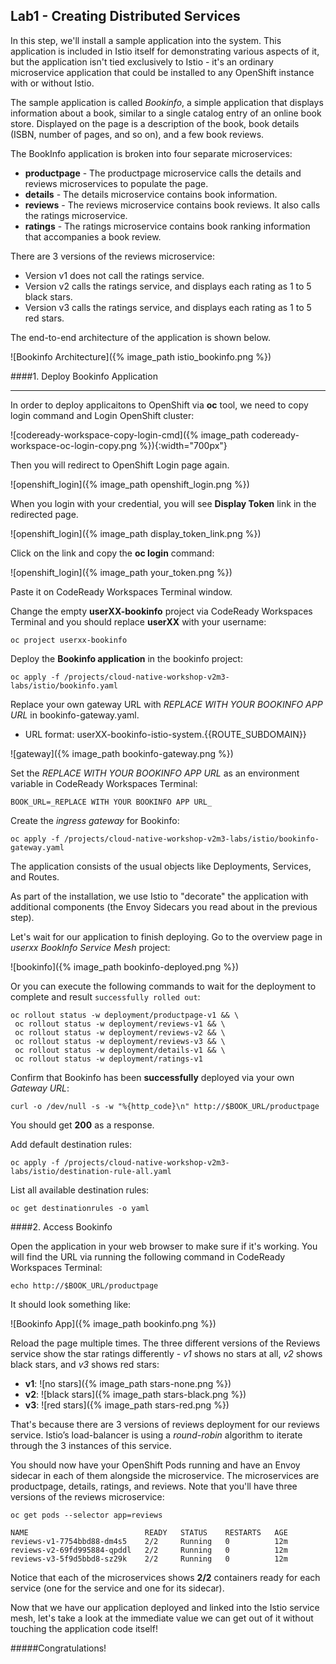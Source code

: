 ## Lab1 - Creating Distributed Services

In this step, we'll install a sample application into the system. This application
is included in Istio itself for demonstrating various aspects of it, but the application
isn't tied exclusively to Istio - it's an ordinary microservice application that could be
installed to any OpenShift instance with or without Istio.

The sample application is called _Bookinfo_, a simple application that displays information about a
book, similar to a single catalog entry of an online book store. Displayed on the page is a
description of the book, book details (ISBN, number of pages, and so on), and a few book reviews.

The BookInfo application is broken into four separate microservices:

* **productpage** - The productpage microservice calls the details and reviews microservices to populate the page.
* **details** - The details microservice contains book information.
* **reviews** - The reviews microservice contains book reviews. It also calls the ratings microservice.
* **ratings** - The ratings microservice contains book ranking information that accompanies a book review.

There are 3 versions of the reviews microservice:

* Version v1 does not call the ratings service.
* Version v2 calls the ratings service, and displays each rating as 1 to 5 black stars.
* Version v3 calls the ratings service, and displays each rating as 1 to 5 red stars.

The end-to-end architecture of the application is shown below.

![Bookinfo Architecture]({% image_path istio_bookinfo.png %})

####1. Deploy Bookinfo Application

---

In order to deploy applicaitons to OpenShift via **oc** tool, we need to copy login command and Login OpenShift cluster:

![codeready-workspace-copy-login-cmd]({% image_path codeready-workspace-oc-login-copy.png %}){:width="700px"}

Then you will redirect to OpenShift Login page again. 

![openshift_login]({% image_path openshift_login.png %})

When you login with your credential, you will see **Display Token** link in the redirected page.

![openshift_login]({% image_path display_token_link.png %})

Click on the link and copy the **oc login** command:

![openshift_login]({% image_path your_token.png %})

Paste it on CodeReady Workspaces Terminal window.

Change the empty **userXX-bookinfo** project via CodeReady Workspaces Terminal and you should replace **userXX** with your username:

`oc project userxx-bookinfo`

Deploy the **Bookinfo application** in the bookinfo project:

`oc apply -f /projects/cloud-native-workshop-v2m3-labs/istio/bookinfo.yaml`

Replace your own gateway URL with _REPLACE WITH YOUR BOOKINFO APP URL_ in bookinfo-gateway.yaml.

 * URL format: userXX-bookinfo-istio-system.{{ROUTE_SUBDOMAIN}}

![gateway]({% image_path bookinfo-gateway.png %})

Set the _REPLACE WITH YOUR BOOKINFO APP URL_ as an environment variable in CodeReady Workspaces Terminal:

`BOOK_URL=_REPLACE WITH YOUR BOOKINFO APP URL_`

Create the _ingress gateway_ for Bookinfo:

`oc apply -f /projects/cloud-native-workshop-v2m3-labs/istio/bookinfo-gateway.yaml`

The application consists of the usual objects like Deployments, Services, and Routes.

As part of the installation, we use Istio to "decorate" the application with additional components (the Envoy Sidecars you read about in the previous step).

Let's wait for our application to finish deploying. Go to the overview page in _userxx BookInfo Service Mesh_ project:

![bookinfo]({% image_path bookinfo-deployed.png %})

Or you can execute the following commands to wait for the deployment to complete and result `successfully rolled out`:

~~~shell
oc rollout status -w deployment/productpage-v1 && \
 oc rollout status -w deployment/reviews-v1 && \
 oc rollout status -w deployment/reviews-v2 && \
 oc rollout status -w deployment/reviews-v3 && \
 oc rollout status -w deployment/details-v1 && \
 oc rollout status -w deployment/ratings-v1
~~~

Confirm that Bookinfo has been **successfully** deployed via your own _Gateway URL_:

`curl -o /dev/null -s -w "%{http_code}\n" http://$BOOK_URL/productpage`

You should get **200** as a response.

Add default destination rules:

`oc apply -f /projects/cloud-native-workshop-v2m3-labs/istio/destination-rule-all.yaml`

List all available destination rules:

`oc get destinationrules -o yaml`

####2. Access Bookinfo

Open the application in your web browser to make sure if it's working. You will find the URL via running the following command in CodeReady Workspaces Terminal:

`echo http://$BOOK_URL/productpage`

It should look something like:

![Bookinfo App]({% image_path bookinfo.png %})

Reload the page multiple times. The three different versions of the Reviews service show the star ratings differently - _v1_ shows no stars at all, _v2_ shows black stars, and _v3_ shows red stars:

* **v1**: ![no stars]({% image_path stars-none.png %})
* **v2**: ![black stars]({% image_path stars-black.png %})
* **v3**: ![red stars]({% image_path stars-red.png %})

That's because there are 3 versions of reviews deployment for our reviews service. Istio’s
load-balancer is using a _round-robin_ algorithm to iterate through the 3 instances of this service.

You should now have your OpenShift Pods running and have an Envoy sidecar in each of them
alongside the microservice. The microservices are productpage, details, ratings, and
reviews. Note that you'll have three versions of the reviews microservice:

`oc get pods --selector app=reviews`

~~~shell
NAME                          READY   STATUS    RESTARTS   AGE
reviews-v1-7754bbd88-dm4s5    2/2     Running   0          12m
reviews-v2-69fd995884-qpddl   2/2     Running   0          12m
reviews-v3-5f9d5bbd8-sz29k    2/2     Running   0          12m
~~~

Notice that each of the microservices shows **2/2** containers ready for each service (one for the service and one for its sidecar).

Now that we have our application deployed and linked into the Istio service mesh, let's take a look at the immediate value we can get out of it without touching the application code itself!

#####Congratulations!